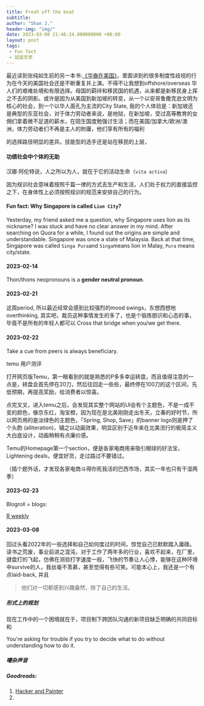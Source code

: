 ```yaml
---
title: Fresh off the boat
subtitle:
author: "Shan J."
header-img: "img/"
date: 2023-03-08 21:46:24.000000000 +08:00
layout: post
tags:
 - Fun fact
 - 鼠鼠文学
---
```


最近读到张纯如生前的另一本书:[《华裔在美国》](https://www.goodreads.com/book/show/503633.The_Chinese_in_America)，里面讲到的很多制度性歧视的行为在今天的美国社会还是不断重复并上演。不得不让我想到offshore/overseas 华人们的艰难处境和有限选择。母国的羁绊和移民国的机遇，从来都是新移民身上挥之不去的阴影。或许是因为从美国到新加坡的转变，从一个以安哥鲁撒克逊文明为核心的社会，到一个以华人面孔为主流的City State, 我的个人体验是：新加坡还是典型的东亚社会，对于体力劳动者来说，是地狱，在新加坡，受过高等教育的女佣们拿着微不足道的薪水，在陌生国度勉强讨生活；而在美国/加拿大/欧洲/澳洲，体力劳动者们不再是主人的附庸，他们享有所有的福利

的选择路径明显的差异。技能型的选手还是站在移民的上层，


#### 功绩社会中个体的无助
汉娜·阿伦特说，人之所以为人，就在于它的活动生命（`vita activa`）

因为规训社会意味着按照千篇一律的方式去生产和生活，人们处于权力的直接监控之下，在身体性上必须按照规训的规范来安排自己的行为。


#### Fun fact: Why Singapore is called `Lion City`?

Yesterday, my friend asked me a question, why Singapore uses lion as its nickname? I was stuck and have no clear answer in my mind. After searching on Quora for a while, I found out the origins are simple and understandable. Singapore was once a state of Malaysia. Back at that time, Singapore was called `Singa Pura`and `Singa`means lion in Malay, `Pura` means city/state.

#### 2023-02-14

Thon/thons neopronouns is a **gender neutral pronoun**. 

#### 2023-02-21

这周period, 所以最近经常会感到比较强烈的mood swings，东想西想地overthinking, 其实吧，裁员这种事情发生的多了，也是个锻炼胆识和心态的事，毕竟不是所有的年轻人都可以 Cross that bridge when you/we get there.

#### 2023-02-22

Take a cue from peers is always beneficiary. 

temu 用户测评

打开网页版Temu，第一眼看到的就是熟悉的P多多幸运转盘，而且值得注意的一点是，转盘会首先停在20刀，然后往回走一些些，最终停在100刀的这个区间，先低预期，再提高奖励，给消费者以惊喜。

点完叉叉，进入temu之后，会发现其实整个网站的UI会有个主题色，不是一成不变的颜色，像京东红，淘宝橙，因为现在是北美刚刚走出冬天，立春的好时节，所以网页用的是淡绿色的主题色，「Spring, Shop, Save」的banner logo则是押了个头韵 (alliteration)，辅之以动画效果，明显区别于近年来在北美流行的极简主义大白底设计，动画稍稍有点廉价感。

Temu的Homepage第一个section，便是各家电商用来吸引眼球的好法宝，Lightening deals，便宜好货，走过路过不要错过。

（插个题外话，才发现各家电商斗得你死我活的巴西市场，其实一年也只有干湿两季）

#### 2023-02-23

Blogroll = blogs:

[R weekly](https://rweekly.org/)

#### 2023-03-08

回过头看2022年的一些选择和自己如何度过的时间，惊觉自己已默默踏入庸碌。读书之荒废，事业前进之混沌，对于工作了两年多的行业，喜欢不起来，在厂里，键盘打的飞起，仿佛在测验打字速度一般，飞快的节奏让人心悸，能够在这种环境中survive的人，我丝毫不羡慕，甚至觉得有些可笑。可能本心上，我还是一个有点laid-back, 并且



> 他们对一切都感到兴趣盎然，除了自己的生活。



#####  形式上的规划

现在工作中的一个困境就在于，项目制下跨团队沟通的新项目缺乏明确的共同目标和

You're asking for trouble if you try to decide what to do without understanding how to do it. 

##### 嘈杂声音







##### Goodreads:

1. [Hacker and Painter](http://www.paulgraham.com/hp.html)
2. 





